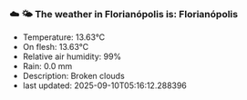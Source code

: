 ### ☁️ 🌤️  The weather in Florianópolis is: Florianópolis

- Temperature: 13.63°C
- On flesh: 13.63°C
- Relative air humidity: 99%
- Rain: 0.0 mm
- Description: Broken clouds
- last updated: 2025-09-10T05:16:12.288396
